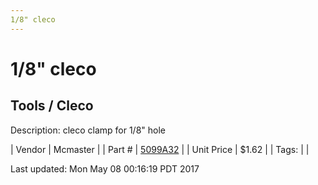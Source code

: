 ```yaml
---
1/8" cleco
---
```

# 1/8" cleco
## Tools / Cleco
Description: 	cleco clamp for 1/8" hole 

| Vendor | Mcmaster | 
| Part # | [5099A32](https://www.mcmaster.com/#5099A32) | 
| Unit Price | $1.62 | 
| Tags: |  | 

Last updated: Mon May 08 00:16:19 PDT 2017